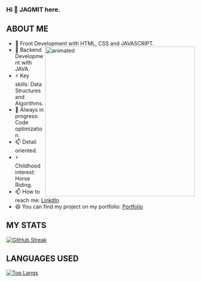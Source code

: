 ### Hi 👋 JAGMIT here.

<!--
**jagmitswami/jagmitswami** is a ✨ _special_ ✨ repository because its `README.md` (this file) appears on your GitHub profile.

Here are some ideas to get you started:

- 🔭 I’m currently working on 
- 🌱 I’m currently learning ... Backend Development with JAVA.
- 👯 I’m looking to collaborate on ...
- 🤔 I’m looking for help with ...
- 💬 Ask me about ...
- 📫 How to reach me: ...
- 😄 Pronouns: ...
- ⚡ Fun fact: ...
-->

ABOUT ME
---------------------------------------------------------------------------------------------------


* 👯 Front Development with HTML, CSS and JAVASCRIPT. <img width="400px" align="right" src="https://media4.giphy.com/media/RbDKaczqWovIugyJmW/giphy.gif" alt="animated"/>
* 👯 Backend Development with JAVA.
* ⚡ Key skills: Data Structures and Algorithms.
* 🌱 Always in progress: Code optimization.
* 📫 Detail oriented.
* ⚡ Childhood interest: Horse Riding.
* 📫 How to reach me: <a href="https://www.linkedin.com/in/jagmit-swami-996995258/">LinkdIn</a>
* 😄 You can find my project on my portfolio: <a href="https://github.com/jagmitswami/jagmitswami.github.io">Portfolio</a>

MY STATS
---------------------------------------------------------------------------------------------------
[![GitHub Streak](https://github-readme-streak-stats.herokuapp.com?user=jagmitswami&theme=ayu-mirage)](https://git.io/streak-stats)

LANGUAGES USED
---------------------------------------------------------------------------------------------------
[![Top Langs](https://github-readme-stats.vercel.app/api/top-langs/?username=jagmitswami&layout=compact)](https://github.com/jagmitswami/github-readme-stats)
